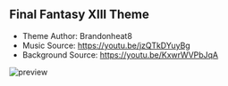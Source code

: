 ## Final Fantasy XIII Theme ##
- Theme Author: Brandonheat8
- Music Source: https://youtu.be/jzQTkDYuyBg
- Background Source:  https://youtu.be/KxwrWVPbJqA

![preview](https://user-images.githubusercontent.com/82458228/201529820-108b14df-dd56-4b88-a8ff-c0a54d1dd31f.png)
